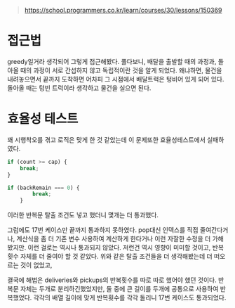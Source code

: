 > https://school.programmers.co.kr/learn/courses/30/lessons/150369

# 접근법
greedy일거라 생각되어 그렇게 접근해봤다.
풀다보니, 배달을 출발할 때의 과정과, 돌아올 때의 과정이
서로 간섭하지 않고 독립적이란 것을 알게 되었다.
왜냐하면, 물건을 내려놓으면서 끝까지 도착하면 어차피 그 시점에서 배달트럭은 텅비어 있게 되어 있다.
돌아올 때는 텅빈 트럭이라 생각하고 물건을 실으면 된다.

# 효율성 테스트

꽤 시행착오를 겪고 로직은 맞게 한 것 같았는데 이 문제또한 효율성테스트에서 실패하였다.

```jsx
if (count >= cap) {
    break;
} 

if (backRemain === 0) {
        break;
    }
```
이러한 반복문 탈출 조건도 넣고 했더니 몇개는 더 통과했다.

그럼에도 17번 케이스만 끝까지 통과하지 못하였다.
pop대신 인덱스를 직접 줄여간다거나, 계산식을 좀 더 기존 변수 사용하여 계산하게 한다거나
이런 자잘한 수정을 더 가해봤지만. 이런 걸로는 역시나 통과되지 않았다.
저런건 역시 영향이 미미할 것이고,
반복 횟수 자체를 더 줄여야 할 것 같았다. 
위와 같은 탈출 조건들을 더 생각해봤는데 더 떠오르는 것이 없었고,

결국에 해법은
deliveries와 pickups의 반복횟수를 따로 따로 했어야 했던 것이다.
반복문 자체는 두개로 분리하긴했었지만, 둘 중에 큰 길이를 두개에 공통으로 사용하여 반복했었다.
각각의 배열 길이에 맞게 반복횟수를 각각 돌리니 17번 케이스도 통과되었다.
